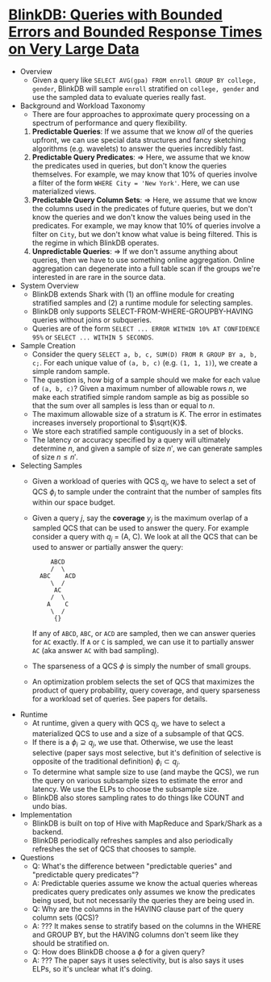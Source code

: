 # [BlinkDB: Queries with Bounded Errors and Bounded Response Times on Very Large Data](https://scholar.google.com/scholar?cluster=4916926405792203059)
- Overview
    - Given a query like `SELECT AVG(gpa) FROM enroll GROUP BY college,
      gender`, BlinkDB will sample `enroll` stratified on `college, gender` and
      use the sampled data to evaluate queries really fast.
- Background and Workload Taxonomy
    - There are four approaches to approximate query processing on a spectrum
      of performance and query flexibility.
    1. __Predictable Queries__: If we assume that we know _all_ of the queries
       upfront, we can use special data structures and fancy sketching
       algorithms (e.g. wavelets) to answer the queries incredibly fast.
    2. __Predictable Query Predicates__: => Here, we assume that we know the
       predicates used in queries, but don't know the queries themselves. For
       example, we may know that 10% of queries involve a filter of the form
       `WHERE City = 'New York'`. Here, we can use materialized views.
    3. __Predictable Query Column Sets__: => Here, we assume that we know the
       columns used in the predicates of future queries, but we don't know the
       queries and we don't know the values being used in the predicates. For
       example, we may know that 10% of queries involve a filter on `City`, but
       we don't know what value is being filtered. This is the regime in which
       BlinkDB operates.
    4. __Unpredictable Queries__: => If we don't assume anything about queries,
       then we have to use something online aggregation. Online aggregation can
       degenerate into a full table scan if the groups we're interested in are
       rare in the source data.
- System Overview
    - BlinkDB extends Shark with (1) an offline module for creating stratified
      samples and (2) a runtime module for selecting samples.
    - BlinkDB only supports SELECT-FROM-WHERE-GROUPBY-HAVING queries without
      joins or subqueries.
    - Queries are of the form `SELECT ... ERROR WITHIN 10% AT CONFIDENCE 95%`
      or `SELECT ... WITHIN 5 SECONDS`.
- Sample Creation
    - Consider the query `SELECT a, b, c, SUM(D) FROM R GROUP BY a, b, c;`. For
      each unique value of `(a, b, c)` (e.g. `(1, 1, 1)`), we create a simple
      random sample.
    - The question is, how big of a sample should we make for each value of
      `(a, b, c)`? Given a maximum number of allowable rows $n$, we make each
      stratified simple random sample as big as possible so that the sum over
      all samples is less than or equal to $n$.
    - The maximum allowable size of a stratum is $K$. The error in estimates
      increases inversely proportional to $\sqrt{K}$.
    - We store each stratified sample contiguously in a set of blocks.
    - The latency or accuracy specified by a query will ultimately determine
      $n$, and given a sample of size $n'$, we can generate samples of size $n
      \leq n'$.
- Selecting Samples
    - Given a workload of queries with QCS $q_j$, we have to select a set of
      QCS $\phi_i$ to sample under the contraint that the number of samples
      fits within our space budget.
    - Given a query $j$, say the __coverage__ $y_j$ is the maximum overlap of a
      sampled QCS that can be used to answer the query. For example consider a
      query with $q_j$ = (A, C). We look at all the QCS that can be used to
      answer or partially answer the query:

      ```
           ABCD
           /  \
        ABC    ACD
           \  /
            AC
           /  \
          A    C
           \  /
            {}
      ```
      If any of `ABCD`, `ABC`, or `ACD` are sampled, then we can answer queries
      for `AC` exactly. If `A` or `C` is sampled, we can use it to partially
      answer `AC` (aka answer `AC` with bad sampling).
    - The sparseness of a QCS $\phi$ is simply the number of small groups.
    - An optimization problem selects the set of QCS that maximizes the product
      of query probability, query coverage, and query sparseness for a workload
      set of queries. See papers for details.
- Runtime
    - At runtime, given a query with QCS $q_j$, we have to select a
      materialized QCS to use and a size of a subsample of that QCS.
    - If there is a $\phi_i \supseteq q_j$, we use that. Otherwise, we use the
      least selective (paper says most selective, but it's definition of
      selective is opposite of the traditional definition) $\phi_i \subset
      q_j$.
    - To determine what sample size to use (and maybe the QCS), we run the
      query on various subsample sizes to estimate the error and latency. We
      use the ELPs to choose the subsample size.
    - BlinkDB also stores sampling rates to do things like COUNT and undo bias.
- Implementation
    - BlinkDB is built on top of Hive with MapReduce and Spark/Shark as a
      backend.
    - BlinkDB periodically refreshes samples and also periodically refreshes
      the set of QCS that chooses to sample.
- Questions
    - Q: What's the difference between "predictable queries" and "predictable
      query predicates"?
    - A: Predictable queries assume we know the actual queries whereas
      predicates query predicates only assumes we know the predicates being
      used, but not necessarily the queries they are being used in.
    - Q: Why are the columns in the HAVING clause part of the query column sets
      (QCS)?
    - A: ??? It makes sense to stratify based on the columns in the WHERE and
      GROUP BY, but the HAVING columns don't seem like they should be
      stratified on.
    - Q: How does BlinkDB choose a $\phi$ for a given query?
    - A: ??? The paper says it uses selectivity, but is also says it uses ELPs,
      so it's unclear what it's doing.
